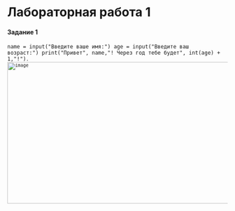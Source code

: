<h1>Лабораторная работа 1</h1>

<h4>Задание 1</h4>

<code>name = input("Введите ваше имя:")
age = input("Введите ваш возраст:")
print("Привет", name,"! Через год тебе будет", int(age) + 1,"!")<code>.
<img width="1077" height="323" alt="image" src="https://github.com/user-attachments/assets/f55fdea4-cc72-4206-9e1d-e5bdb415f687" />

